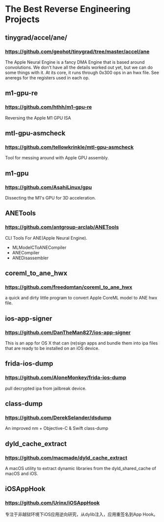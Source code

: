 # The Best Reverse Engineering Projects


## tinygrad/accel/ane/
### https://github.com/geohot/tinygrad/tree/master/accel/ane

The Apple Neural Engine is a fancy DMA Engine that is based around convolutions. We don't have all the details worked out yet, but we can do some things with it. At its core, it runs through 0x300 ops in an hwx file. See aneregs for the registers used in each op.


## m1-gpu-re
### https://github.com/hthh/m1-gpu-re
Reversing the Apple M1 GPU ISA

## mtl-gpu-asmcheck
### https://github.com/tellowkrinkle/mtl-gpu-asmcheck
Tool for messing around with Apple GPU assembly.


## m1-gpu
### https://github.com/AsahiLinux/gpu
Dissecting the M1's GPU for 3D acceleration.

## ANETools
### https://github.com/antgroup-arclab/ANETools
CLI Tools For ANE(Apple Neural Engine).
- MLModelCToANECompiler
- ANECompiler
- ANEDisassembler

## coreml_to_ane_hwx
### https://github.com/freedomtan/coreml_to_ane_hwx
a quick and dirty little program to convert Apple CoreML model to ANE hwx file.

## ios-app-signer
### https://github.com/DanTheMan827/ios-app-signer
This is an app for OS X that can (re)sign apps and bundle them into ipa files that are ready to be installed on an iOS device.


## frida-ios-dump
### https://github.com/AloneMonkey/frida-ios-dump
pull decrypted ipa from jailbreak device.


## class-dump
### https://github.com/DerekSelander/dsdump
An improved nm + Objective-C & Swift class-dump

## dyld_cache_extract
### https://github.com/macmade/dyld_cache_extract
A macOS utility to extract dynamic libraries from the dyld_shared_cache of macOS and iOS.


## iOSAppHook
### https://github.com/Urinx/iOSAppHook
专注于非越狱环境下iOS应用逆向研究，从dylib注入，应用重签名到App Hook。
